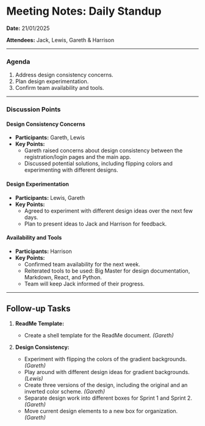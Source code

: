 # Meeting Notes: Daily Standup

**Date:** 21/01/2025

**Attendees:** Jack, Lewis, Gareth & Harrison

---

### Agenda

1. Address design consistency concerns.
2. Plan design experimentation.
3. Confirm team availability and tools.

---

### Discussion Points

#### Design Consistency Concerns

- **Participants:** Gareth, Lewis
- **Key Points:**
  - Gareth raised concerns about design consistency between the registration/login pages and the main app.
  - Discussed potential solutions, including flipping colors and experimenting with different designs.

#### Design Experimentation

- **Participants:** Lewis, Gareth
- **Key Points:**
  - Agreed to experiment with different design ideas over the next few days.
  - Plan to present ideas to Jack and Harrison for feedback.

#### Availability and Tools

- **Participants:** Harrison
- **Key Points:**
  - Confirmed team availability for the next week.
  - Reiterated tools to be used: Big Master for design documentation, Markdown, React, and Python.
  - Team will keep Jack informed of their progress.

---

## Follow-up Tasks

1. **ReadMe Template:**
   - Create a shell template for the ReadMe document. *(Gareth)*

2. **Design Consistency:**
   - Experiment with flipping the colors of the gradient backgrounds. *(Gareth)*
   - Play around with different design ideas for gradient backgrounds. *(Lewis)*
   - Create three versions of the design, including the original and an inverted color scheme. *(Gareth)*
   - Separate design work into different boxes for Sprint 1 and Sprint 2. *(Gareth)*
   - Move current design elements to a new box for organization. *(Gareth)*
